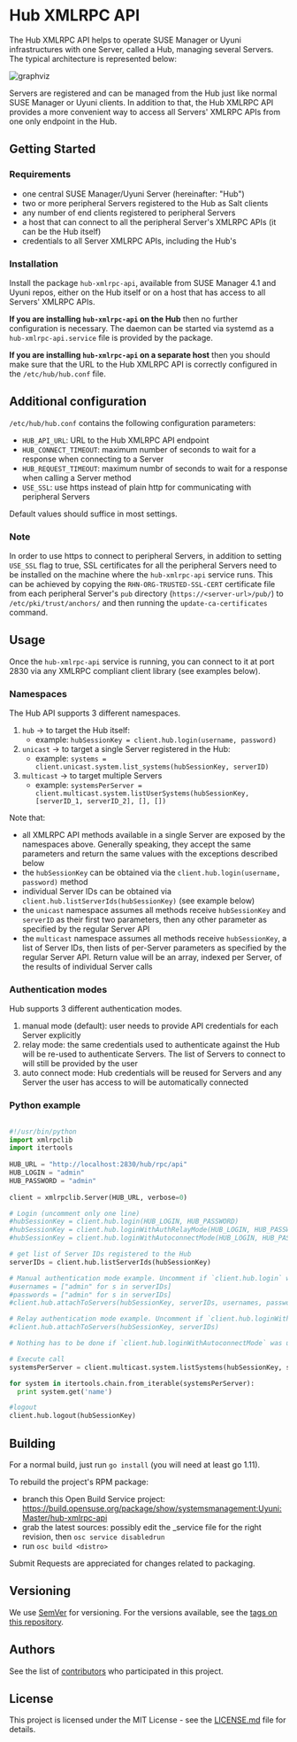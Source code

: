 # Hub XMLRPC API

The Hub XMLRPC API helps to operate SUSE Manager or Uyuni infrastructures with one Server, called a Hub, managing several Servers. The typical architecture is represented below:

![graphviz](https://user-images.githubusercontent.com/12951268/74736042-33518d80-5252-11ea-83a3-04d3d4ae5d11.png)

Servers are registered and can be managed from the Hub just like normal SUSE Manager or Uyuni clients. In addition to that, the Hub XMLRPC API provides a more convenient way to access all Servers' XMLRPC APIs from one only endpoint in the Hub.

## Getting Started

### Requirements
 - one central SUSE Manager/Uyuni Server (hereinafter: "Hub")
 - two or more peripheral Servers registered to the Hub as Salt clients
 - any number of end clients registered to peripheral Servers
 - a host that can connect to all the peripheral Server's XMLRPC APIs (it can be the Hub itself)
 - credentials to all Server XMLRPC APIs, including the Hub's

### Installation

Install the package `hub-xmlrpc-api`, available from SUSE Manager 4.1 and Uyuni repos, either on the Hub itself or on a host that has access to all Servers' XMLRPC APIs.

**If you are installing `hub-xmlrpc-api` on the Hub** then no further configuration is necessary. The daemon can be started via systemd as a `hub-xmlrpc-api.service` file is provided by the package.

**If you are installing `hub-xmlrpc-api` on a separate host** then you should make sure that the URL to the Hub XMLRPC API is correctly configured in the `/etc/hub/hub.conf` file.

## Additional configuration

`/etc/hub/hub.conf` contains the following configuration parameters:
 - `HUB_API_URL`: URL to the Hub XMLRPC API endpoint
 - `HUB_CONNECT_TIMEOUT`: maximum number of seconds to wait for a response when connecting to a Server
 - `HUB_REQUEST_TIMEOUT`: maximum numbr of seconds to wait for a response when calling a Server method
 - `USE_SSL`: use https instead of plain http for communicating with peripheral Servers

 Default values should suffice in most settings.

### Note
In order to use https to connect to peripheral Servers, in addition to setting `USE_SSL` flag to true, SSL certificates for all the peripheral Servers need to be installed on the machine where the `hub-xmlrpc-api` service runs. This can be achieved by copying the `RHN-ORG-TRUSTED-SSL-CERT` certificate file from each peripheral Server's `pub` directory (`https://<server-url>/pub/`) to `/etc/pki/trust/anchors/` and then running the `update-ca-certificates` command.


## Usage

Once the `hub-xmlrpc-api` service is running, you can connect to it at port 2830 via any XMLRPC compliant client library (see examples below).


### Namespaces

The Hub API supports 3 different namespaces.

1. `hub` &#8594; to target the Hub itself:
     - example: `hubSessionKey = client.hub.login(username, password)`
2. `unicast` &#8594; to target a single Server registered in the Hub:
     - example: `systems = client.unicast.system.list_systems(hubSessionKey, serverID)`
3. `multicast` &#8594; to target multiple Servers
     - example: `systemsPerServer = client.multicast.system.listUserSystems(hubSessionKey, [serverID_1, serverID_2], [], [])`

Note that:
 - all XMLRPC API methods available in a single Server are exposed by the namespaces above. Generally speaking, they accept the same parameters and return the same values with the exceptions described below
 - the `hubSessionKey` can be obtained via the `client.hub.login(username, password)` method
 - individual Server IDs can be obtained via `client.hub.listServerIds(hubSessionKey)` (see example below)
 - the `unicast` namespace assumes all methods receive `hubSessionKey` and `serverID` as their first two parameters, then any other parameter as specified by the regular Server API
 - the `multicast` namespace assumes all methods receive `hubSessionKey`, a list of Server IDs, then lists of per-Server parameters as specified by the regular Server API. Return value will be an array, indexed per Server, of the results of individual Server calls

### Authentication modes

Hub supports 3 different authentication modes.

1. manual mode (default): user needs to provide API credentials for each Server explicitly
2. relay mode: the same credentials used to authenticate against the Hub will be re-used to authenticate Servers. The list of Servers to connect to will still be provided by the user
3. auto connect mode: Hub credentials will be reused for Servers and any Server the user has access to will be automatically connected

### Python example

```python

#!/usr/bin/python
import xmlrpclib
import itertools
 
HUB_URL = "http://localhost:2830/hub/rpc/api"
HUB_LOGIN = "admin"
HUB_PASSWORD = "admin"
 
client = xmlrpclib.Server(HUB_URL, verbose=0)

# Login (uncomment only one line)
#hubSessionKey = client.hub.login(HUB_LOGIN, HUB_PASSWORD)
#hubSessionKey = client.hub.loginWithAuthRelayMode(HUB_LOGIN, HUB_PASSWORD)
#hubSessionKey = client.hub.loginWithAutoconnectMode(HUB_LOGIN, HUB_PASSWORD)

# get list of Server IDs registered to the Hub
serverIDs = client.hub.listServerIds(hubSessionKey)

# Manual authentication mode example. Uncomment if `client.hub.login` was uncommented above
#usernames = ["admin" for s in serverIDs]
#passwords = ["admin" for s in serverIDs]
#client.hub.attachToServers(hubSessionKey, serverIDs, usernames, passwords)

# Relay authentication mode example. Uncomment if `client.hub.loginWithAuthRelayMode` was uncommented above
#client.hub.attachToServers(hubSessionKey, serverIDs)

# Nothing has to be done if `client.hub.loginWithAutoconnectMode` was uncommented above

# Execute call
systemsPerServer = client.multicast.system.listSystems(hubSessionKey, serverIDs)

for system in itertools.chain.from_iterable(systemsPerServer):
  print system.get('name')

#logout
client.hub.logout(hubSessionKey)
```

## Building

For a normal build, just run `go install` (you will need at least go 1.11).

To rebuild the project's RPM package:

 - branch this Open Build Service project: https://build.opensuse.org/package/show/systemsmanagement:Uyuni:Master/hub-xmlrpc-api
 - grab the latest sources: possibly edit the _service file for the right revision, then `osc service disabledrun`
 - run `osc build <distro>`

Submit Requests are appreciated for changes related to packaging.


## Versioning

We use [SemVer](http://semver.org/) for versioning. For the versions available, see the [tags on this repository](https://github.com/uyuni-project/hub-xmlrpc-api/tags).

## Authors

See the list of [contributors](https://github.com/uyuni-project/hub-xmlrpc-api/contributors) who participated in this project.

## License

This project is licensed under the MIT License - see the [LICENSE.md](LICENSE.md) file for details.

